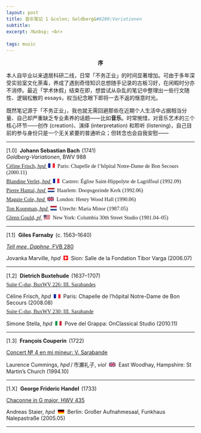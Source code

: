 ```yaml
---
layout: post
title: 音乐笔记 1 &colon; Goldberg&#8209;Variationen
subtitle: 
excerpt: ♬&nbsp; <br>

tags: music
---
```


<center> <b> 序 </b> </center>
<p style="margin-bottom:0.5em"> </p>

本人自毕业以来退居科研二线，日常「不务正业」的时间显著增加。可由于多年深受实验室文化荼毒，养成了遇到奇怪知识总想随手记录的古板习好，在闲暇时分亦不消停。最近「学术休假」结束在即，想尝试从杂乱的笔记中整理出一些行文随性、逻辑松散的 essays，权当纪念眼下即将一去不返的惬意时光。

既然笔记源于「不务正业」，我也就无需回避那些在近期个人生活中占据相当分量、自己却严重缺乏专业素养的话题——比如**音乐**。时常惋惜，对音乐艺术的三个核心环节——创作 (creation)、演绎 (interpretation) 和聆听 (listening)，自己目前的参与身份只是一个无关紧要的普通听众；但转念也会自我安慰——


---
<p style="font-family:Lora; font-size:1.02em">

[1.0]&nbsp; <b>
	Johann Sebastian Bach
</b><span style="font-size:0.5em">&nbsp;</span>(1741) <br>
<i>Goldberg-Variationen</i>, <nobr>BWV 988</nobr> <br></p>


<p style="margin-bottom:-0.5em"> </p>
<p style="font-family:Lora; font-size:1.02em">
<a href="https://www.youtube.com/watch?v=caSjitbWow4&list=OLAK5uy_k_Ywlf6mlngntAOpfG5LOZCeuMXGwLaaI&index=1">
	Céline Frisch, <i>hpd</i> 
</a>
&nbsp;<img src="/assets/img/flags/fr.png" height="11.5" width="17.5"/>&nbsp; 
	Paris: Chapelle de l’hôpital <nobr>Notre-Dame</nobr> de Bon Secours
(2000.11) </p>


<p style="margin-bottom:-0.5em"> </p>
<p style="font-family:Lora; font-size:1.02em">
<a href="https://www.youtube.com/watch?v=L15pXCnYbQo&list=OLAK5uy_lUp2Viv45q46o6RPlGX7hXbEDy5y1diCM&index=1">
	Blandine Verlet, <i>hpd</i> 
</a>
&nbsp;<img src="/assets/img/flags/fr.png" height="11.5" width="17.5"/>&nbsp; 
	Castres: Église <nobr>Saint-Hippolyte</nobr> de Lagriffoul 
(1992.09) </p>


<p style="margin-bottom:-0.5em"> </p>
<p style="font-family:Lora; font-size:1.02em">
<a href="https://www.youtube.com/watch?v=QxqSyRujNcI&list=OLAK5uy_mToYPlWqN5k_DteVnbe-JyZFzBBGQWdAU&index=1">
	Pierre Hantaï, <i>hpd</i> 
</a>
&nbsp;<img src="/assets/img/flags/nl.png" height="11.5" width="17.5"/>&nbsp; 
	Haarlem: Doopsgezinde Kerk 
(1992.06) </p>


<p style="margin-bottom:-0.5em"> </p>
<p style="font-family:Lora; font-size:1.02em">
<a href="https://www.youtube.com/watch?v=nMhIEoTdOjw&list=PLr0MsaDpKsY9wv0VmDKUXreDrBjqYsW_2&index=1">
	Maggie Cole, <i>hpd</i> 
</a>
&nbsp;<img src="/assets/img/flags/uk.png" height="11.5" width="17.5"/>&nbsp; 
	London: Henry Wood Hall
(1990.06) </p>


<p style="margin-bottom:-0.5em"> </p>
<p style="font-family:Lora; font-size:1.02em">
<a href="https://www.youtube.com/watch?v=mrkEzsWJlwA&list=OLAK5uy_nlLPdP4kARxZN7jPzY7MNXUS_oADbKBm0&index=1">
	Ton Koopman, <i>hpd</i> 
</a>
&nbsp;<img src="/assets/img/flags/nl.png" height="11.5" width="17.5"/>&nbsp; 
	Utrecht: Maria Minor
(1987.05) </p>


<p style="margin-bottom:-0.5em"> </p>
<p style="font-family:Lora; font-size:1.02em">
<a href="https://www.youtube.com/watch?v=43sTxRVpRBM&list=OLAK5uy_loP8ByqcmsH-7hLj9q2cXnEcB1Y19gHo4&index=1">
	Glenn Gould, <i>pf</i> 
</a>
&nbsp;<img src="/assets/img/flags/us.png" height="11.5" width="17.5"/>&nbsp; 
	New York: Columbia 30th Street Studio
(1981.04–05) </p>

---
<p style="font-family:Lora; font-size:1.02em">

[1.1]&nbsp; <b>Giles Farnaby</b> 
<span style="font-size:0.5em">&nbsp;</span>(c. 1563–1640) <br>

<a href="https://www.youtube.com/watch?v=WIsEeiOKyhw&list=OLAK5uy_mvNAcgNi4cqQOnAkxNinSuRmBoaOxl0Co&index=10">
<i>Tell mee, Daphne</i>, <nobr>FVB 280</nobr> </a><br>

Jovanka Marville, <i>hpd</i> 
&nbsp;<img src="/assets/img/flags/sw.png" height="12" width="12"/>&nbsp; 
	Sion: Salle de la Fondation Tibor Varga (2006.07) </p>


---
<p style="font-family:Lora; font-size:1.02em">

[1.2]&nbsp; <b>Dietrich Buxtehude</b> 
<span style="font-size:0.5em">&nbsp;</span>(1637–1707) <br> </p>

<p style="margin-bottom:-0.5em"> </p>
<p style="font-family:Lora; font-size:1.02em">
<a href="https://www.youtube.com/watch?v=4o6Tjz11p-0&list=OLAK5uy_naXpxQa8KivPLR59tNUVpdetKzQAWKFCw&index=5">
Suite C-dur, <nobr>BuxWV 226</nobr>: <nobr>III. Sarabandes</nobr> </a><br>

Céline Frisch, <i>hpd</i> 
&nbsp;<img src="/assets/img/flags/fr.png" height="11.5" width="17.5"/>&nbsp; 
	Paris: Chapelle de l’hôpital Notre-Dame de Bon Secours
(2008.08) </p>

<p style="margin-bottom:-0.5em"> </p>
<p style="font-family:Lora; font-size:1.02em">
<a href="https://www.youtube.com/watch?v=vzH1ss65CJA&list=OLAK5uy_kyaZELVzZ73iRKM0Yp8_ofEssqLta6Cwo&index=3">
Suite C-dur, <nobr>BuxWV 230</nobr>: <nobr>III. Sarabande</nobr> </a><br>

Simone Stella, <i>hpd</i> 
&nbsp;<img src="/assets/img/flags/it.png" height="11.5" width="17.5"/>&nbsp; 
	Pove del Grappa: OnClassical Studio
(2010.11) </p>


---
<p style="font-family:Lora; font-size:1.02em">

[1.3]&nbsp; <b>François Couperin</b> 
<span style="font-size:0.5em">&nbsp;</span>(1722) <br>

<a href="https://www.youtube.com/watch?v=WIsEeiOKyhw&list=OLAK5uy_mvNAcgNi4cqQOnAkxNinSuRmBoaOxl0Co&index=10">
Concert № 4 en mi mineur: <nobr>V. Sarabande</nobr> </a><br>

Laurence Cummings, <i>hpd</i><span style="font-size:0.67em">&nbsp;</span>/<span style="font-size:0.67em">&nbsp;</span><span style="font-size:0.98; font-family:Hiragino Mincho ProN">市瀬礼子</span>, <i>viol</i>
&nbsp;<img src="/assets/img/flags/uk.png" height="11" width="17.5"/>&nbsp; 
	East Woodhay, Hampshire: St Martin’s Church 
(1994.10) </p>


---
<p style="font-family:Lora; font-size:1.02em">

[1.X]&nbsp; <b>George Frideric Handel</b> 
<span style="font-size:0.5em">&nbsp;</span>(1733) <br>

<a href="https://www.youtube.com/watch?v=NX9QyjCIz14&list=OLAK5uy_nwlYefOzpivR0s4hjX0o4W84ceahexMNg&index=1">
Chaconne in G major, <nobr>HWV 435</nobr> </a><br>

Andreas Staier, <i>hpd</i> 
&nbsp;<img src="/assets/img/flags/de.png" height="11.5" width="17.5"/>&nbsp; 
Berlin: Großer Aufnahmesaal, Funkhaus Nalepastraße 
(2005.05) </p>

---


